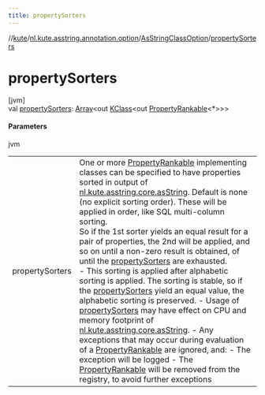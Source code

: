 ```yaml
---
title: propertySorters
---
```

//[kute](../../../index.html)/[nl.kute.asstring.annotation.option](../index.html)/[AsStringClassOption](index.html)/[propertySorters](property-sorters.html)



# propertySorters



[jvm]\
val [propertySorters](property-sorters.html): [Array](https://kotlinlang.org/api/latest/jvm/stdlib/kotlin/-array/index.html)&lt;out [KClass](https://kotlinlang.org/api/latest/jvm/stdlib/kotlin.reflect/-k-class/index.html)&lt;out [PropertyRankable](../../nl.kute.asstring.property.ranking/-property-rankable/index.html)&lt;*&gt;&gt;&gt;



#### Parameters


jvm

| | |
|---|---|
| propertySorters | One or more [PropertyRankable](../../nl.kute.asstring.property.ranking/-property-rankable/index.html) implementing classes can be specified to have properties sorted in output of [nl.kute.asstring.core.asString](../../nl.kute.asstring.core/as-string.html). Default is none (no explicit sorting order). These will be applied in order, like SQL multi-column sorting.<br>So if the 1st sorter yields an equal result for a pair of properties, the 2nd will be applied, and so on until a non-zero result is obtained, of until the [propertySorters](property-sorters.html) are exhausted.<br>-     This sorting is applied after alphabetic sorting is applied. The sorting is stable, so if the [propertySorters](property-sorters.html) yield an equal value, the alphabetic sorting is preserved. -     Usage of [propertySorters](property-sorters.html) may have effect on CPU and memory footprint of [nl.kute.asstring.core.asString](../../nl.kute.asstring.core/as-string.html). -     Any exceptions that may occur during evaluation of a [PropertyRankable](../../nl.kute.asstring.property.ranking/-property-rankable/index.html) are ignored, and: -     The exception will be logged -     The [PropertyRankable](../../nl.kute.asstring.property.ranking/-property-rankable/index.html) will be removed from the registry, to avoid further exceptions |




